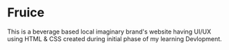 # Fruice
This is a beverage based local imaginary brand's website having UI/UX using HTML &amp; CSS created during initial phase of my learning Devlopment. 
